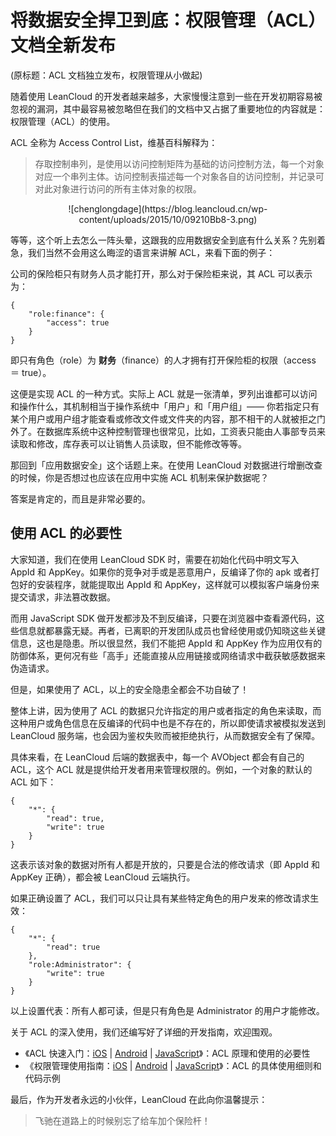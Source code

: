# 将数据安全捍卫到底：权限管理（ACL）文档全新发布
(原标题：ACL 文档独立发布，权限管理从小做起)

随着使用 LeanCloud 的开发者越来越多，大家慢慢注意到一些在开发初期容易被忽视的漏洞，其中最容易被忽略但在我们的文档中又占据了重要地位的内容就是：权限管理（ACL）的使用。

ACL 全称为 Access Control List，维基百科解释为：

>存取控制串列，是使用以访问控制矩阵为基础的访问控制方法，每一个对象对应一个串列主体。访问控制表描述每一个对象各自的访问控制，并记录可对此对象进行访问的所有主体对象的权限。

<p style="text-align:center;">![chenglongdage](https://blog.leancloud.cn/wp-content/uploads/2015/10/09210Bb8-3.png)</p>

等等，这个听上去怎么一阵头晕，这跟我的应用数据安全到底有什么关系？先别着急，我们当然不会用这么晦涩的语言来讲解 ACL，来看下面的例子：

公司的保险柜只有财务人员才能打开，那么对于保险柜来说，其 ACL 可以表示为：

```
{
    "role:finance": {
        "access": true
    }
}
```

即只有角色（role）为 **财务**（finance）的人才拥有打开保险柜的权限（access ＝ true）。

这便是实现 ACL 的一种方式。实际上 ACL 就是一张清单，罗列出谁都可以访问和操作什么，其机制相当于操作系统中「用户」和「用户组」—— 你若指定只有某个用户或用户组才能查看或修改文件或文件夹的内容，那不相干的人就被拒之门外了。在数据库系统中这种控制管理也很常见，比如，工资表只能由人事部专员来读取和修改，库存表可以让销售人员读取，但不能修改等等。

那回到「应用数据安全」这个话题上来。在使用 LeanCloud 对数据进行增删改查的时候，你是否想过也应该在应用中实施 ACL 机制来保护数据呢？

答案是肯定的，而且是非常必要的。

## 使用 ACL 的必要性
  
大家知道，我们在使用 LeanCloud SDK 时，需要在初始化代码中明文写入 AppId 和 AppKey。如果你的竞争对手或是恶意用户，反编译了你的 apk 或者打包好的安装程序，就能提取出 AppId 和 AppKey，这样就可以模拟客户端身份来提交请求，非法篡改数据。

而用 JavaScript SDK 做开发都涉及不到反编译，只要在浏览器中查看源代码，这些信息就都暴露无疑。再者，已离职的开发团队成员也曾经使用或仍知晓这些关键信息，这也是隐患。所以很显然，我们不能把 AppId 和 AppKey 作为应用仅有的防御体系，更何况有些「高手」还能直接从应用链接或网络请求中截获敏感数据来伪造请求。

但是，如果使用了 ACL，以上的安全隐患全都会不功自破了！

整体上讲，因为使用了 ACL 的数据只允许指定的用户或者指定的角色来读取，而这种用户或角色信息在反编译的代码中也是不存在的，所以即使请求被模拟发送到 LeanCloud 服务端，也会因为鉴权失败而被拒绝执行，从而数据安全有了保障。

具体来看，在 LeanCloud 后端的数据表中，每一个 AVObject 都会有自己的 ACL，这个 ACL 就是提供给开发者用来管理权限的。例如，一个对象的默认的 ACL 如下：

```
{
    "*": {
        "read": true,
        "write": true
    }
}
```

这表示该对象的数据对所有人都是开放的，只要是合法的修改请求（即 AppId 和 AppKey 正确），都会被 LeanCloud 云端执行。

如果正确设置了 ACL，我们可以只让具有某些特定角色的用户发来的修改请求生效：

```
{
    "*": {
        "read": true
    },
    "role:Administrator": {
        "write": true
    }
}
```

以上设置代表：所有人都可读，但是只有角色是 Administrator 的用户才能修改。

关于 ACL 的深入使用，我们还编写好了详细的开发指南，欢迎围观。

- 《ACL 快速入门：[iOS](https://leancloud.cn/docs/acl_quick_start-ios.html) | [Android](https://leancloud.cn/docs/acl_quick_start-android.html) | [JavaScript](https://leancloud.cn/docs/acl_quick_start-js.html)》：ACL 原理和使用的必要性
- 《权限管理使用指南：[iOS](https://leancloud.cn/docs/acl_guide-ios.html) | [Android](https://leancloud.cn/docs/acl_guide-android.html) | [JavaScript](https://leancloud.cn/docs/acl_guide-js.html)》：ACL 的具体使用细则和代码示例

最后，作为开发者永远的小伙伴，LeanCloud 在此向你温馨提示：

> 飞驰在道路上的时候别忘了给车加个保险杆！
